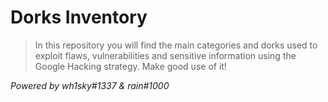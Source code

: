 # Dorks Inventory

> In this repository you will find the main categories and dorks used to exploit flaws, vulnerabilities and sensitive information using the Google Hacking strategy.
> Make good use of it!

*Powered by wh1sky#1337 & rain#1000*

